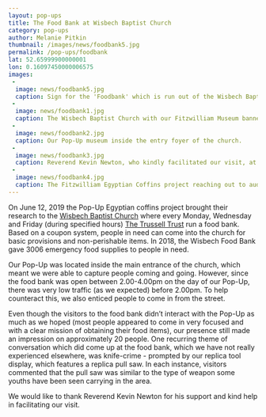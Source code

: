```yaml
---
layout: pop-ups
title: The Food Bank at Wisbech Baptist Church
category: pop-ups
author: Melanie Pitkin
thumbnail: /images/news/foodbank5.jpg
permalink: /pop-ups/foodbank
lat: 52.65999900000001
lon: 0.16097450000006575
images:
 -
  image: news/foodbank5.jpg
  caption: Sign for the 'Foodbank' which is run out of the Wisbech Baptist Church.
 -
  image: news/foodbank1.jpg
  caption: The Wisbech Baptist Church with our Fitzwilliam Museum banner out the front.
 -
  image: news/foodbank2.jpg
  caption: Our Pop-Up museum inside the entry foyer of the church. 
 -
  image: news/foodbank3.jpg
  caption: Reverend Kevin Newton, who kindly facilitated our visit, at the Wisbech Baptist Church.
 -
  image: news/foodbank4.jpg
  caption: The Fitzwilliam Egyptian Coffins project reaching out to audiences in unexpected places.
---
```


On June 12, 2019 the Pop-Up Egyptian coffins project brought their research to the [Wisbech Baptist Church](http://www.wisbechbaptistchurch.org.uk/) where every Monday, Wednesday and Friday (during specified hours) [The Trussell Trust](https://www.trusselltrust.org/) run a food bank. Based on a coupon system, people in need can come into the church for basic provisions and non-perishable items. In 2018, the Wisbech Food Bank gave 3006 emergency food supplies to people in need.

Our Pop-Up was located inside the main entrance of the church, which meant we were able to capture people coming and going. However, since the food bank was open between 2.00-4.00pm on the day of our Pop-Up, there was very low traffic (as we expected) before 2.00pm. To help counteract this, we also enticed people to come in from the street. 

Even though the visitors to the food bank didn’t interact with the Pop-Up as much as we hoped (most people appeared to come in very focused and with a clear mission of obtaining their food items), our presence still made an impression on approximately 20 people. One recurring theme of conversation which did come up at the food bank, which we have not really experienced elsewhere, was knife-crime - prompted by our replica tool display, which features a replica pull saw. In each instance, visitors commented that the pull saw was similar to the type of weapon some youths have been seen carrying in the area. 

We would like to thank Reverend Kevin Newton for his support and kind help in facilitating our visit.
